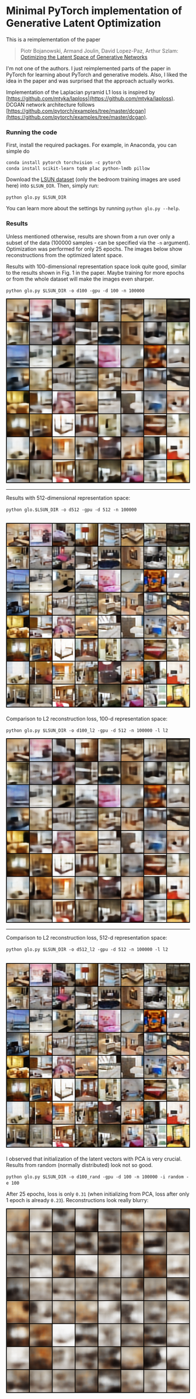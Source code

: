 # Minimal PyTorch implementation of Generative Latent Optimization

This is a reimplementation of the paper

> Piotr Bojanowski, Armand Joulin, David Lopez-Paz, Arthur Szlam:  
> [Optimizing the Latent Space of Generative Networks](https://arxiv.org/abs/1707.05776)  

I'm not one of the authors. I just reimplemented parts of the paper in PyTorch for learning about PyTorch and generative models. Also, I liked the idea in the paper and was surprised that the approach actually works.

Implementation of the Laplacian pyramid L1 loss is inspired by [https://github.com/mtyka/laploss](https://github.com/mtyka/laploss). DCGAN network architecture follows [https://github.com/pytorch/examples/tree/master/dcgan](https://github.com/pytorch/examples/tree/master/dcgan).

### Running the code

First, install the required packages. For example, in Anaconda, you can simple do
```
conda install pytorch torchvision -c pytorch
conda install scikit-learn tqdm plac python-lmdb pillow
```
Download the [LSUN dataset](https://github.com/fyu/lsun) (only the bedroom training images are used here) into `$LSUN_DIR`. Then, simply run:

`python glo.py $LSUN_DIR`

You can learn more about the settings by running `python glo.py --help`. 

### Results

Unless mentioned otherwise, results are shown from a run over only a subset of the data (100000 samples - can be specified via the `-n` argument). Optimization was performed for only 25 epochs. The images below show reconstructions from the optimized latent space.

Results with 100-dimensional representation space look quite good, similar to the results shown in Fig. 1 in the paper. Maybe training for more epochs or from the whole dataset will make the images even sharper.

`python glo.py $LSUN_DIR -o d100 -gpu -d 100 -n 100000`

![](d100_rec_epoch_024.png)

---

Results with 512-dimensional representation space:

`python glo.$LSUN_DIR -o d512 -gpu -d 512 -n 100000`

![](d512_rec_epoch_024.png)
---

Comparison to L2 reconstruction loss, 100-d representation space:

`python glo.py $LSUN_DIR -o d100_l2 -gpu -d 512 -n 100000 -l l2`

![](d100_l2_rec_epoch_024.png)

---

Comparison to L2 reconstruction loss, 512-d representation space:

`python glo.py $LSUN_DIR -o d512_l2 -gpu -d 512 -n 100000 -l l2`

![](d512_l2_rec_epoch_024.png)
---

I observed that initialization of the latent vectors with PCA is very crucial. 
Results from random (normally distributed) look not so good.

`python glo.py $LSUN_DIR -o d100_rand -gpu -d 100 -n 100000 -i random -e 100`

After 25 epochs, loss is only `0.31` (when initializing from PCA, loss after only 1 epoch is already `0.23`). Reconstructions look really blurry:

![](d100_rand_rec_epoch_024.png)


